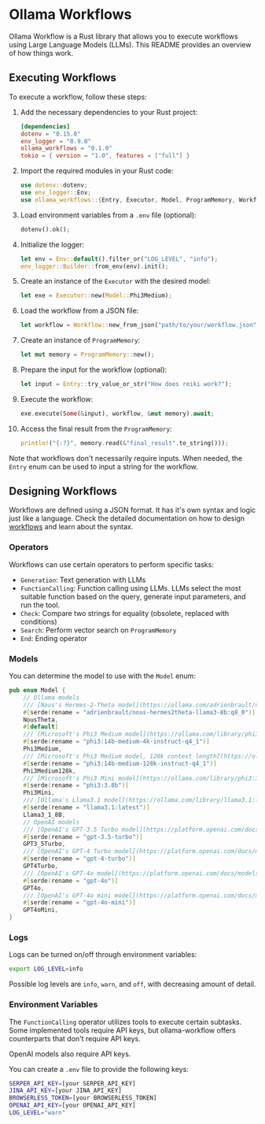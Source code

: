 # Ollama Workflows

Ollama Workflow is a Rust library that allows you to execute workflows using Large Language Models (LLMs). This README provides an overview of how things work.

## Executing Workflows

To execute a workflow, follow these steps:

1. Add the necessary dependencies to your Rust project:
   ```toml
   [dependencies]
   dotenv = "0.15.0"
   env_logger = "0.9.0"
   ollama_workflows = "0.1.0"
   tokio = { version = "1.0", features = ["full"] }
   ```

2. Import the required modules in your Rust code:
   ```rust
   use dotenv::dotenv;
   use env_logger::Env;
   use ollama_workflows::{Entry, Executor, Model, ProgramMemory, Workflow};
   ```

3. Load environment variables from a `.env` file (optional):
   ```rust
   dotenv().ok();
   ```

4. Initialize the logger:
   ```rust
   let env = Env::default().filter_or("LOG_LEVEL", "info");
   env_logger::Builder::from_env(env).init();
   ```

5. Create an instance of the `Executor` with the desired model:
   ```rust
   let exe = Executor::new(Model::Phi3Medium);
   ```

6. Load the workflow from a JSON file:
   ```rust
   let workflow = Workflow::new_from_json("path/to/your/workflow.json").unwrap();
   ```

7. Create an instance of `ProgramMemory`:
   ```rust
   let mut memory = ProgramMemory::new();
   ```

8. Prepare the input for the workflow (optional):
   ```rust
   let input = Entry::try_value_or_str("How does reiki work?");
   ```

9. Execute the workflow:
   ```rust
   exe.execute(Some(&input), workflow, &mut memory).await;
   ```

10. Access the final result from the `ProgramMemory`:
    ```rust
    println!("{:?}", memory.read(&"final_result".to_string()));
    ```

Note that workflows don't necessarily require inputs. When needed, the `Entry` enum can be used to input a string for the workflow.

## Designing Workflows

Workflows are defined using a JSON format. It has it's own syntax and logic just like a language.
Check the detailed documentation on how to design [workflows](workflow.md) and learn about the syntax.

### Operators

Workflows can use certain operators to perform specific tasks:

- `Generation`: Text generation with LLMs
- `FunctionCalling`: Function calling using LLMs. LLMs select the most suitable function based on the query, generate input parameters, and run the tool.
- `Check`: Compare two strings for equality (obsolete, replaced with conditions)
- `Search`: Perform vector search on `ProgramMemory`
- `End`: Ending operator

### Models

You can determine the model to use with the `Model` enum:

```rust
pub enum Model {
    // Ollama models
    /// [Nous's Hermes-2-Theta model](https://ollama.com/adrienbrault/nous-hermes2theta-llama3-8b), q8_0 quantized
    #[serde(rename = "adrienbrault/nous-hermes2theta-llama3-8b:q8_0")]
    NousTheta,
    #[default]
    /// [Microsoft's Phi3 Medium model](https://ollama.com/library/phi3:medium), q4_1 quantized
    #[serde(rename = "phi3:14b-medium-4k-instruct-q4_1")]
    Phi3Medium,
    /// [Microsoft's Phi3 Medium model, 128k context length](https://ollama.com/library/phi3:medium-128k), q4_1 quantized
    #[serde(rename = "phi3:14b-medium-128k-instruct-q4_1")]
    Phi3Medium128k,
    /// [Microsoft's Phi3 Mini model](https://ollama.com/library/phi3:3.8b), 3.8b parameters
    #[serde(rename = "phi3:3.8b")]
    Phi3Mini,
    /// [Ollama's Llama3.1 model](https://ollama.com/library/llama3.1:latest), 8B parameters
    #[serde(rename = "llama3.1:latest")]
    Llama3_1_8B,
    // OpenAI models
    /// [OpenAI's GPT-3.5 Turbo model](https://platform.openai.com/docs/models/gpt-3-5-turbo)
    #[serde(rename = "gpt-3.5-turbo")]
    GPT3_5Turbo,
    /// [OpenAI's GPT-4 Turbo model](https://platform.openai.com/docs/models/gpt-4-turbo-and-gpt-4)
    #[serde(rename = "gpt-4-turbo")]
    GPT4Turbo,
    /// [OpenAI's GPT-4o model](https://platform.openai.com/docs/models/gpt-4o)
    #[serde(rename = "gpt-4o")]
    GPT4o,
    /// [OpenAI's GPT-4o mini model](https://platform.openai.com/docs/models/gpt-4o-mini)
    #[serde(rename = "gpt-4o-mini")]
    GPT4oMini,
}
```

### Logs

Logs can be turned on/off through environment variables:
```bash
export LOG_LEVEL=info
```

Possible log levels are `info`, `warn`, and `off`, with decreasing amount of detail.

### Environment Variables

The `FunctionCalling` operator utilizes tools to execute certain subtasks. Some implemented tools require API keys, but ollama-workflow offers counterparts that don't require API keys.

OpenAI models also require API keys.

You can create a `.env` file to provide the following keys:

```bash
SERPER_API_KEY=[your SERPER_API_KEY]
JINA_API_KEY=[your JINA_API_KEY]
BROWSERLESS_TOKEN=[your BROWSERLESS_TOKEN]
OPENAI_API_KEY=[your OPENAI_API_KEY]
LOG_LEVEL="warn"